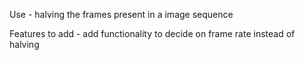 Use - halving the frames present in a image sequence

Features to add - add functionality to decide on frame rate instead of halving
